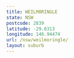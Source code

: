 ```yaml
---
title: WEILMORINGLE
state: NSW
postcode: 2839
latitude: -29.8313
longitude: 146.94474
url: /nsw/weilmoringle/
layout: suburb
---
```

